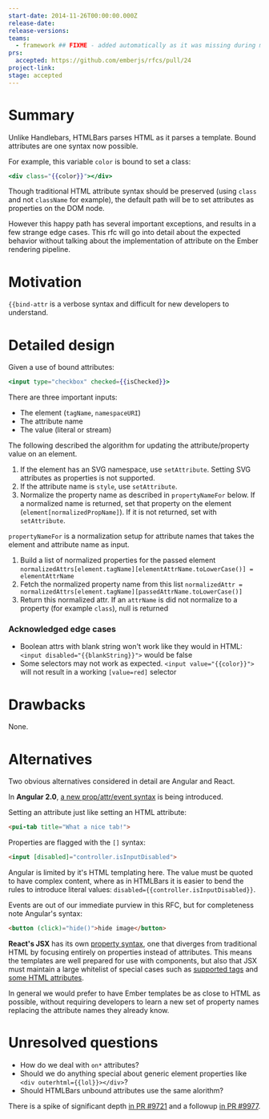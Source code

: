 ```yaml
---
start-date: 2014-11-26T00:00:00.000Z
release-date:
release-versions: 
teams: 
  - framework ## FIXME - added automatically as it was missing during migration
prs:
  accepted: https://github.com/emberjs/rfcs/pull/24
project-link: 
stage: accepted
---
```


# Summary

Unlike Handlebars, HTMLBars parses HTML as it parses a template.
Bound attributes are one syntax now possible.

For example, this variable `color` is bound to set a class:

```hbs
<div class="{{color}}"></div>
```

Though traditional HTML attribute syntax should be preserved (using
`class` and not `className` for example), the default path will be
to set attributes as properties on the DOM node.

However this happy path has several important exceptions, and results
in a few strange edge cases. This rfc will go into detail about the
expected behavior without talking about the implementation of attribute
on the Ember rendering pipeline.

# Motivation

`{{bind-attr` is a verbose syntax and difficult for new developers to
understand.

# Detailed design

Given a use of bound attributes:

```hbs
<input type="checkbox" checked={{isChecked}}>
```

There are three important inputs:

* The element (`tagName`, `namespaceURI`)
* The attribute name
* The value (literal or stream)

The following described the algorithm for updating the attribute/property
value on an element.

1. If the element has an SVG namespace, use `setAttribute`. Setting SVG attributes
   as properties is not supported.
2. If the attribute name is `style`, use `setAttribute`.
3. Normalize the property name as described in `propertyNameFor` below. If a normalized
   name is returned, set that property on the element (`element[normalizedPropName]`).
   If it is not returned, set with `setAttribute`.

`propertyNameFor` is a normalization setup for attribute names that takes the element
and attribute name as input.

1. Build a list of normalized properties for the passed element `normalizedAttrs[element.tagName][elementAttrName.toLowerCase()] = elementAttrName`
2. Fetch the normalized property name from this list `normalizedAttr = normalizedAttrs[element.tagName][passedAttrName.toLowerCase()]`
3. Return this normalized attr. If an `attrName` is did not normalize to a property (for example `class`), null is returned

### Acknowledged edge cases

* Boolean attrs with blank string won't work like they would in HTML: `<input disabled="{{blankString}}">` would be false
* Some selectors may not work as expected. `<input value="{{color}}">` will not result in a working `[value=red]` selector

# Drawbacks

None.

# Alternatives

Two obvious alternatives considered in detail are Angular and React.

In **Angular 2.0**, [a new prop/attr/event syntax](http://www.beyondjava.net/blog/angularjs-2-0-sneak-preview-data-binding/)
is being introduced.

Setting an attribute just like setting an HTML attribute:

```html
<pui-tab title="What a nice tab!">
```

Properties are flagged with the `[]` syntax:

```html
<input [disabled]="controller.isInputDisabled">
```

Angular is limited by it's HTML templating here. The value must be quoted
to have complex content, where as in HTMLBars it is easier to bend the
rules to introduce literal values: `disabled={{controller.isInputDisabled}}`.

Events are out of our immediate purview in this RFC, but for completeness
note Angular's syntax:

```html
<button (click)="hide()">hide image</button>
```

**React's JSX** has its own [property syntax](http://facebook.github.io/react/docs/jsx-in-depth.html),
one that diverges from traditional HTML by focusing entirely on properties
instead of attributes. This means the templates are well prepared for
use with components, but also that JSX must maintain a large whitelist of
special cases such as [supported tags](http://facebook.github.io/react/docs/tags-and-attributes.html)
and [some HTML attributes](http://facebook.github.io/react/docs/jsx-gotchas.html).

In general we would prefer to have Ember templates be as close to HTML
as possible, without requiring developers to learn a new set of property
names replacing the attribute names they already know.

# Unresolved questions

* How do we deal with `on*` attributes?
* Should we do anything special about generic element properties like `<div outerhtml={{lol}}></div>`?
* Should HTMLBars unbound attributes use the same alorithm?

There is a spike of significant depth [in PR #9721](https://github.com/emberjs/ember.js/pull/9721)
and a followup [in PR #9977](https://github.com/emberjs/ember.js/pull/9977).
